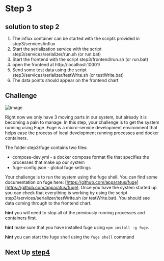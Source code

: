 # Step 3

## solution to step 2

1. The influx container can be started with the scripts provided in step3/services/influx
2. Start the serialization service with the script step3/services/serializer/run.sh (or run.bat)
3. Start the frontend with the script step3/frontend/run.sh (or run.bat)
4. open the frontend at http://localhost:10001/
5. Send some test data using the script step3/services/serializer/testWrite.sh (or testWrite.bat)
6. The data points should appear on the frontend chart

## Challenge
![image](../docs/fuge-logo.png)

Right now we only have 3 moving parts in our system, but already it is becoming a pain to manage. In this step, your challenge is to get the system running using Fuge. Fuge is a micro-service development environment that helps ease the process of local development running processes and docker containers.

The folder step3/fuge contains two files:

* compose-dev.yml - a docker compose format file that specifies the processes that make up our system
* fuge-config.json - global fuge settings

Your challenge is to run the system using the fuge shell. You can find some documentation on fuge here: [https://github.com/apparatus/fuge](https://github.com/apparatus/fuge). Once you have the system started up you can check that everything is working by using the script step3/services/serializer/testWrite.sh (or testWrite.bat). You should see data coming through to the frontend chart.

__hint__ you will need to stop all of the previously running processes and containers first.

__hint__ make sure that you have installed fuge using `npm install -g fuge`.

__hint__ you can start the fuge shell using the `fuge shell` command


## Next Up [step4](../step4/README.md)

